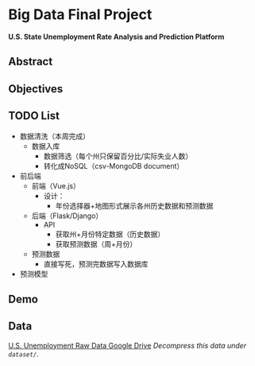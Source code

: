 # Big Data Final Project

**U.S. State Unemployment Rate Analysis and Prediction Platform**

## Abstract

## Objectives

## TODO List

- 数据清洗（本周完成）
  - 数据入库
    - 数据筛选（每个州只保留百分比/实际失业人数）
    - 转化成NoSQL（csv-MongoDB document）
- 前后端
  - 前端（Vue.js）
    - 设计：
      - 年份选择器+地图形式展示各州历史数据和预测数据
  - 后端（Flask/Django）
    - API
      - 获取州+月份特定数据（历史数据）
      - 获取预测数据（周+月份）
  - 预测数据
    - 直接写死，预测完数据写入数据库
- 预测模型
## Demo

## Data

[U.S. Unemployment Raw Data Google Drive](https://drive.google.com/file/d/1Fr_achKvi9N5baA5Rz4N1Z3B5xbNQc6L/view?usp=share_link)
*Decompress this data under `dataset/`.*